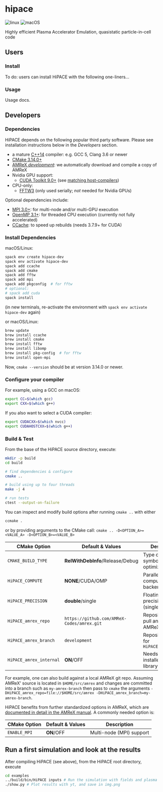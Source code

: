 # hipace

![linux](https://github.com/Hi-PACE/hipace/workflows/linux/badge.svg?branch=development&event=push)
![macOS](https://github.com/Hi-PACE/hipace/workflows/macos/badge.svg?branch=development&event=push)

Highly efficient Plasma Accelerator Emulation, quasistatic particle-in-cell code


## Users

### Install

To do: users can install HiPACE with the following one-liners...

### Usage

Usage docs.


## Developers

### Dependencies

HiPACE depends on the following popular third party software.
Please see installation instructions below in the *Developers* section.

- a mature [C++14](https://en.wikipedia.org/wiki/C%2B%2B14) compiler: e.g. GCC 5, Clang 3.6 or newer
- [CMake 3.14.0+](https://cmake.org/)
- [AMReX *development*](https://amrex-codes.github.io): we automatically download and compile a copy of AMReX
- Nvidia GPU support:
  - [CUDA Toolkit 9.0+](https://developer.nvidia.com/cuda-downloads) (see [matching host-compilers](https://gist.github.com/ax3l/9489132))
- CPU-only:
  - [FFTW3](http://www.fftw.org/) (only used serially; *not* needed for Nvidia GPUs)

Optional dependencies include:
- [MPI 3.0+](https://www.mpi-forum.org/docs/): for multi-node and/or multi-GPU execution
- [OpenMP 3.1+](https://www.openmp.org): for threaded CPU execution (currently not fully accelerated)
- [CCache](https://ccache.dev): to speed up rebuilds (needs 3.7.9+ for CUDA)

### Install Dependencies

macOS/Linux:
```bash
spack env create hipace-dev
spack env activate hipace-dev
spack add ccache
spack add cmake
spack add fftw
spack add mpi
spack add pkgconfig  # for fftw
# optional:
# spack add cuda
spack install
```
(in new terminals, re-activate the environment with `spack env activate hipace-dev` again)

or macOS/Linux:
```bash
brew update
brew install ccache
brew install cmake
brew install fftw
brew install libomp
brew install pkg-config  # for fftw
brew install open-mpi
```

Now, `cmake --version` should be at version 3.14.0 or newer.

### Configure your compiler

For example, using a GCC on macOS:
```bash
export CC=$(which gcc)
export CXX=$(which g++)
```

If you also want to select a CUDA compiler:
```bash
export CUDACXX=$(which nvcc)
export CUDAHOSTCXX=$(which g++)
```

### Build & Test

From the base of the HiPACE source directory, execute:
```bash
mkdir -p build
cd build

# find dependencies & configure
cmake ..

# build using up to four threads
make -j 4

# run tests
ctest --output-on-failure
```

You can inspect and modify build options after running `cmake ..` with either
```bash
ccmake .
```

or by providing arguments to the CMake call: `cmake .. -D<OPTION_A>=<VALUE_A> -D<OPTION_B>=<VALUE_B>`

| CMake Option                 | Default & Values                           | Description                                         |
|------------------------------|--------------------------------------------|-----------------------------------------------------|
| `CMAKE_BUILD_TYPE`           | **RelWithDebInfo**/Release/Debug           | Type of build, symbols & optimizations              |
| `HiPACE_COMPUTE`             | **NONE**/CUDA/OMP                          | Parallel, on-node computing backend                 |
| `HiPACE_PRECISION`           | **double**/single                          | Floating point precision (single/double)            |
| `HiPACE_amrex_repo`          | `https://github.com/AMReX-Codes/amrex.git` | Repository URI to pull and build AMReX from         |
| `HiPACE_amrex_branch`        | `development`                              | Repository branch for `HiPACE_amrex_repo`           |
| `HiPACE_amrex_internal`      | **ON**/OFF                                 | Needs a pre-installed AMReX library if set to `OFF` |

For example, one can also build against a local AMReX git repo.
Assuming AMReX' source is located in `$HOME/src/amrex` and changes are committed into a branch such as `my-amrex-branch` then pass to `cmake` the arguments `-DHiPACE_amrex_repo=file://$HOME/src/amrex -DHiPACE_amrex_branch=my-amrex-branch`.

HiPACE benefits from further standardized options in AMReX, which are [documented in detail in the AMReX manual](https://amrex-codes.github.io/amrex/docs_html/BuildingAMReX.html#customization-options).
A commonly needed option is:

| CMake Option                 | Default & Values                           | Description              |
|------------------------------|--------------------------------------------|--------------------------|
| `ENABLE_MPI`                 | **ON**/OFF                                 | Multi-node (MPI) support |


## Run a first simulation and look at the results

After compiling HiPACE (see above), from the HiPACE root directory, execute
```bash
cd examples
../build/bin/HiPACE inputs # Run the simulation with fields and plasma and beam particles
./show.py # Plot results with yt, and save in img.png
```
